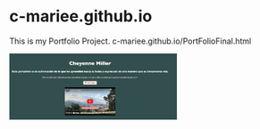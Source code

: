 # c-mariee.github.io

This is my Portfolio Project. 
c-mariee.github.io/PortFolioFinal.html

<img src="PortfolioSummary.jpg" width='300'/>
